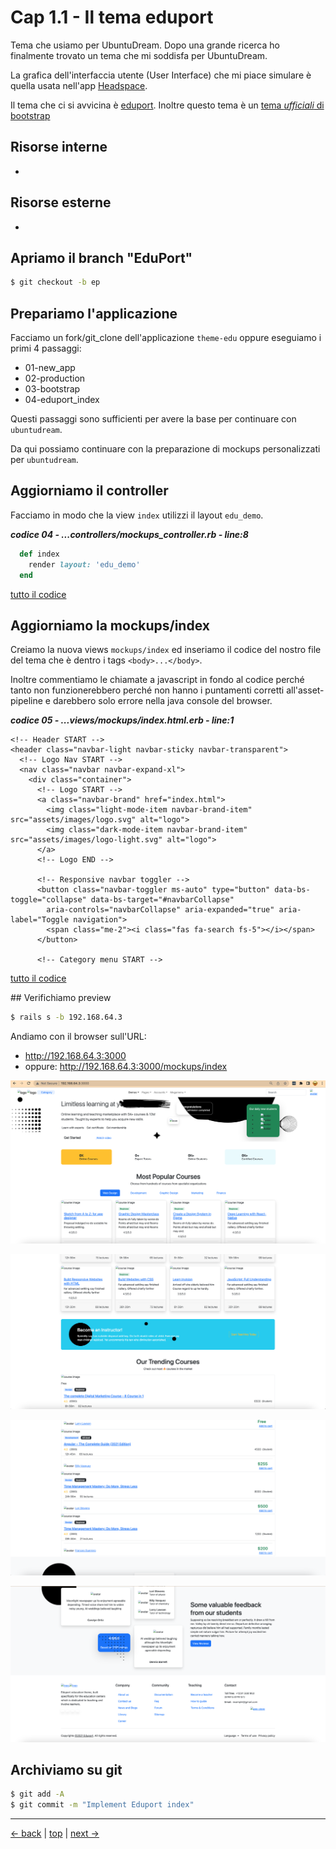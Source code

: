 # <a name="top"></a> Cap 1.1 - Il tema eduport

Tema che usiamo per UbuntuDream.
Dopo una grande ricerca ho finalmente trovato un tema che mi soddisfa per UbuntuDream.

La grafica dell'interfaccia utente (User Interface) che mi piace simulare è quella usata nell'app [Headspace](https://www.headspace.com/).

Il tema che ci si avvicina è [eduport](https://eduport.webestica.com/). 
Inoltre questo tema è un [tema *ufficiali* di bootstrap](https://themes.getbootstrap.com/product/eduport-lms-education-and-course-theme/)



## Risorse interne

- []()



## Risorse esterne

- []()



## Apriamo il branch "EduPort"

```bash
$ git checkout -b ep
```



## Prepariamo l'applicazione

Facciamo un fork/git_clone dell'applicazione `theme-edu` oppure eseguiamo i primi 4 passaggi:

- 01-new_app
- 02-production
- 03-bootstrap
- 04-eduport_index

Questi passaggi sono sufficienti per avere la base per continuare con `ubuntudream`.

Da qui possiamo continuare con la preparazione di mockups personalizzati per `ubuntudream`.







## Aggiorniamo il controller

Facciamo in modo che la view `index` utilizzi il layout `edu_demo`.

***codice 04 - ...controllers/mockups_controller.rb - line:8***

```ruby
  def index
    render layout: 'edu_demo'
  end
```

[tutto il codice](https://github.com/flaviobordonidev/leanpubabrandnewcms/blob/master/ubuntudream/04-theme_eduport/01_04-controllers-mockups_controller.rb)



## Aggiorniamo la mockups/index 

Creiamo la nuova views `mockups/index` ed inseriamo il codice del nostro file del tema che è dentro i tags `<body>...</body>`. 

Inoltre commentiamo le chiamate a javascript in fondo al codice perché tanto non funzionerebbero perché non hanno i puntamenti corretti all'asset-pipeline e darebbero solo errore nella java console del browser.

***codice 05 - ...views/mockups/index.html.erb - line:1***

```html+erb
<!-- Header START -->
<header class="navbar-light navbar-sticky navbar-transparent">
  <!-- Logo Nav START -->
  <nav class="navbar navbar-expand-xl">
    <div class="container">
      <!-- Logo START -->
      <a class="navbar-brand" href="index.html">
        <img class="light-mode-item navbar-brand-item" src="assets/images/logo.svg" alt="logo">
        <img class="dark-mode-item navbar-brand-item" src="assets/images/logo-light.svg" alt="logo">
      </a>
      <!-- Logo END -->
  
      <!-- Responsive navbar toggler -->
      <button class="navbar-toggler ms-auto" type="button" data-bs-toggle="collapse" data-bs-target="#navbarCollapse"
        aria-controls="navbarCollapse" aria-expanded="true" aria-label="Toggle navigation">
        <span class="me-2"><i class="fas fa-search fs-5"></i></span>
      </button>
  
      <!-- Category menu START -->
```

[tutto il codice](https://github.com/flaviobordonidev/leanpubabrandnewcms/blob/master/ubuntudream/04-theme_eduport/01_05-views-mockups-edu_index.html.erb)



## Verifichiamo preview

```bash
$ rails s -b 192.168.64.3
```

Andiamo con il browser sull'URL:

- http://192.168.64.3:3000
- oppure: http://192.168.64.3:3000/mockups/index

![fig06](https://github.com/flaviobordonidev/leanpubabrandnewcms/blob/master/ubuntudream/04-theme_eduport/01_fig06-index1.png)

![fig07](https://github.com/flaviobordonidev/leanpubabrandnewcms/blob/master/ubuntudream/04-theme_eduport/01_fig07-index2.png)

![fig08](https://github.com/flaviobordonidev/leanpubabrandnewcms/blob/master/ubuntudream/04-theme_eduport/01_fig08-index3.png)

![fig09](https://github.com/flaviobordonidev/leanpubabrandnewcms/blob/master/ubuntudream/04-theme_eduport/01_fig09-index4.png)



## Archiviamo su git

```bash
$ git add -A
$ git commit -m "Implement Eduport index"
```


---

[<- back](https://github.com/flaviobordonidev/leanpubabrandnewcms/blob/master/ubuntudream/04-theme_eduport/01_00-import_page.md)
 | [top](#top) |
[next ->](https://github.com/flaviobordonidev/leanpubabrandnewcms/blob/master/ubuntudream/04-theme_eduport/02_00-theme_stylesheet-it.md)
